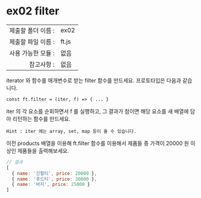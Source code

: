 # ex02 filter

|                      |                    |
| --------------------:| ------------------ |
|   제출할 폴더 이름 :   |  ex02             |
|   제출할 파일 이름 :   |  ft.js            |
|   사용 가능한 모듈 :	 |  없음             |
|   참고사항 :			|  없음             |

iterator 와 함수를 매개변수로 받는 filter 함수를 만드세요. 프로토타입은 다음과 같습니다.

```
const ft.filter = (iter, f) => { ... }
```

iter 의 각 요소를 순회하면서 f 를 실행하고, 그 결과가 참이면 해당 요소를 새 배열에 담아 리턴하는 함수를 만드세요. 

```
Hint : iter 에는 array, set, map 등이 올 수 있습니다.
```

이전 products 배열을 이용해 ft.filter 함수를 이용해서 제품들 중 가격이 20000 원 이상인 제품들을 출력해보세요.

```javascript
// 결과
[
  { name: '긴팔티', price: 20000 },
  { name: '후드티', price: 30000 },
  { name: '바지', price: 25000 }
]
```